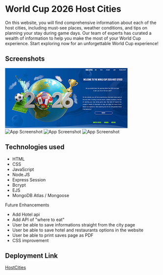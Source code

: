 
# World Cup 2026 Host Cities

On this website, you will find comprehensive information about each of the host cities, including must-see places, weather conditions, and tips on planning your stay during game days. Our team of experts has curated a wealth of information to help you make the most of your World Cup experience. Start exploring now for an unforgettable World Cup experience!


## Screenshots

![App Screenshot](home.jpg)
![App Screenshot](Captura%20de%20Tela%202023-04-14%20às%2010.34.32%20AM.jpg)
![App Screenshot](Captura%20de%20Tela%202023-04-14%20às%2010.34.15%20AM.jpg)
![App Screenshot](Captura%20de%20Tela%202023-04-14%20às%2010.35.09%20AM.jpg)





## Technologies used

* HTML
* CSS
* JavaScript
* Node.JS
* Express Session
* Bcrypt
* EJS
* MongoDB Atlas / Mongoose

 


Future Enhancements

- Add Hotel api
- Add API of "where to eat"
- User be able to save informations straight from the city page 
- User be able to save hotel and restaurants options in the website 
- User be able to print saves page as PDF
- CSS improvement 



## Deployment Link 

[HostCities](https://murmuring-badlands-63125.herokuapp.com/cities)



